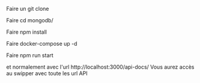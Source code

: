 Faire un git clone <url du git>

Faire cd mongodb/

Faire npm install

Faire docker-compose up -d

Faire npm run start 

et normalement avec l'url http://localhost:3000/api-docs/ Vous aurez accès au swipper avec toute les url API